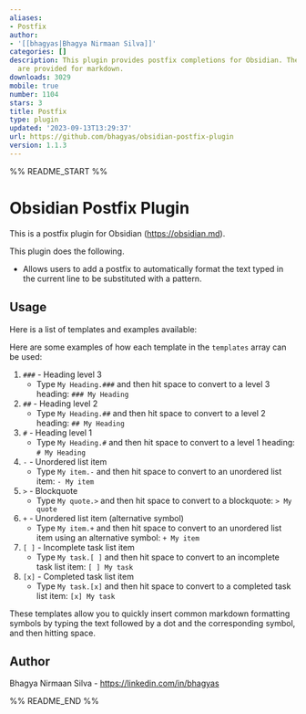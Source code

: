 ```yaml
---
aliases:
- Postfix
author:
- '[[bhagyas|Bhagya Nirmaan Silva]]'
categories: []
description: This plugin provides postfix completions for Obsidian. The built-in completions
  are provided for markdown.
downloads: 3029
mobile: true
number: 1104
stars: 3
title: Postfix
type: plugin
updated: '2023-09-13T13:29:37'
url: https://github.com/bhagyas/obsidian-postfix-plugin
version: 1.1.3
---
```


%% README_START %%

# Obsidian Postfix Plugin

This is a postfix plugin for Obsidian (<https://obsidian.md>).

This plugin does the following.

- Allows users to add a postfix to automatically format the text typed in the current line to be substituted with a pattern.

## Usage

Here is a list of templates and examples available:

Here are some examples of how each template in the `templates` array can be used:

1. `###` - Heading level 3
   - Type `My Heading.###` and then hit space to convert to a level 3 heading: `### My Heading`
2. `##` - Heading level 2
   - Type `My Heading.##` and then hit space to convert to a level 2 heading: `## My Heading`
3. `#` - Heading level 1
   - Type `My Heading.#` and then hit space to convert to a level 1 heading: `# My Heading`
4. `-` - Unordered list item
   - Type `My item.-` and then hit space to convert to an unordered list item: `- My item`
5. `>` - Blockquote
   - Type `My quote.>` and then hit space to convert to a blockquote: `> My quote`
6. `+` - Unordered list item (alternative symbol)
   - Type `My item.+` and then hit space to convert to an unordered list item using an alternative symbol: `+ My item`
7. `[ ]` - Incomplete task list item
   - Type `My task.[ ]` and then hit space to convert to an incomplete task list item: `[ ] My task`
8. `[x]` - Completed task list item
   - Type `My task.[x]` and then hit space to convert to a completed task list item: `[x] My task`

These templates allow you to quickly insert common markdown formatting symbols by typing the text followed by a dot and the corresponding symbol, and then hitting space.

## Author

Bhagya Nirmaan Silva - <https://linkedin.com/in/bhagyas>


%% README_END %%